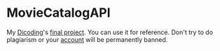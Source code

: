 # MovieCatalogAPI
My [Dicoding](https://www.dicoding.com/)'s [final project](https://www.dicoding.com/academies/14). You can use it for reference.
Don't try to do plagiarism or your [account](https://www.dicoding.com/) will be permanently banned.

